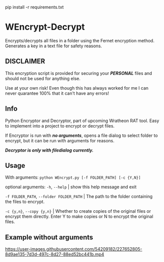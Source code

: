 pip install -r requirements.txt

# WEncrypt-Decrypt

Encrypts/decrypts all files in a folder using the Fernet encryption method. Generates a key in a text file for safety reasons.

## DISCLAIMER
This encryption script is provided for securing your ***PERSONAL*** files and should not be used for anything else.

Use at your own risk! Even though this has always worked for me I can never quarantee 100% that it can't have any errors!


## Info

Python Encryptor and Decryptor, part of upcoming Wratheon RAT tool. Easy to implement into a project to encrypt or decrypt files.


If Encryptor is run with ***no arguments***, opens a file dialog to select folder to encrypt, but it can be run with arguments for reasons.

***Decryptor is only with filedialog currently.***

## Usage
With arguments: `python WEncrypt.py [-f FOLDER_PATH] [-c {Y,N}]`




optional arguments:
  `-h`, `--help` | show this help message and exit
  
  
  `-f FOLDER_PATH`, `--folder FOLDER_PATH` | The path to the folder containing the files to encrypt.
                        
                        
  `-c {y,n}`, `--copy {y,n}` | Whether to create copies of the original files or encrypt them directly. Enter Y to make copies or N to encrypt the original files.


## Example without arguments
https://user-images.githubusercontent.com/54209182/227652805-8d9ae135-7d3d-497c-8d27-88ed52bc441b.mp4

